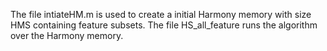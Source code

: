 The file intiateHM.m is used to create a initial Harmony memory with size HMS containing feature subsets.
The file HS_all_feature runs the algorithm over the Harmony memory.
